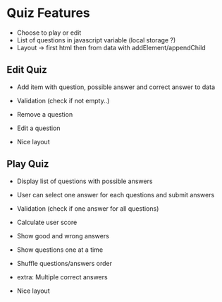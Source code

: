 # Quiz Features

- Choose to play or edit
- List of questions in javascript variable (local storage ?)
- Layout -> first html then from data with addElement/appendChild


## Edit Quiz

- Add item with question, possible answer and correct answer to data
- Validation (check if not empty..)

- Remove a question
- Edit a question
- Nice layout


## Play Quiz

- Display list of questions with possible answers
- User can select one answer for each questions and submit answers
- Validation (check if one answer for all questions)
- Calculate user score
- Show good and wrong answers
  
- Show questions one at a time
- Shuffle questions/answers order
- extra: Multiple correct answers
- Nice layout
